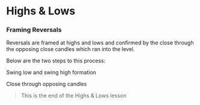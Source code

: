 # Highs & Lows

### **Framing Reversals**

Reversals are framed at highs and lows and confirmed by the close through the opposing close candles which ran into the level.

Below are the two steps to this process:

Swing low and swing high formation

[](.images/755dfdb4-547a-4979-c72a-38003edf0b00.png)

Close through opposing candles

[](.images/cdf4a8a3-2ce1-4efd-0175-7e8c01e27300.png)

> This is the end of the Highs & Lows lesson
>